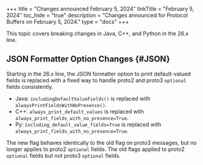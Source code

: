 +++
title = "Changes announced February 5, 2024"
linkTitle = "February 5, 2024"
toc_hide = "true"
description = "Changes announced for Protocol Buffers on February 5, 2024."
type = "docs"
+++

This topic covers breaking changes in Java, C++, and Python in the 26.x line.

## JSON Formatter Option Changes {#JSON}

Starting in the 26.x line, the JSON formatter option to print default-valued
fields is replaced with a fixed way to handle proto2 and proto3 `optional`
fields consistently.

*   Java: `includingDefaultValueFields()` is replaced with
    `alwaysPrintFieldsWithNoPresence()`.
*   C++: `always_print_default_values` is replaced with
    `always_print_fields_with_no_presence=True`.
*   Py: `including_default_value_fields=True` is replaced with
    `always_print_fields_with_no_presence=True`.

The new flag behaves identically to the old flag on proto3 messages, but no
longer applies to proto2 `optional` fields. The old flags applied to proto2
`optional` fields but not proto3 `optional` fields.
